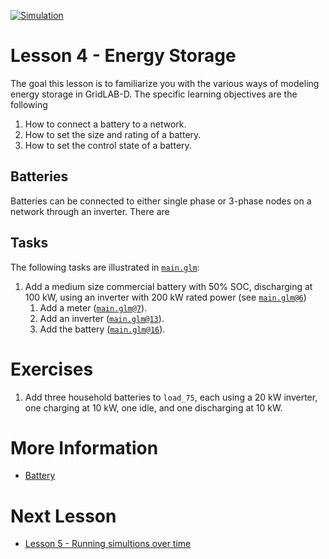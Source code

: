 [![Simulation](../../actions/workflows/main.yml/badge.svg)](../../actions/workflows/main.yml)

# Lesson 4 - Energy Storage

The goal this lesson is to familiarize you with the various ways of modeling energy storage in GridLAB-D. The specific learning objectives are the following

1. How to connect a battery to a network.
2. How to set the size and rating of a battery.
3. How to set the control state of a battery.

## Batteries

Batteries can be connected to either single phase or 3-phase nodes on a network through an inverter.  There are 

## Tasks

The following tasks are illustrated in [`main.glm`](main.glm):

1. Add a medium size commercial battery with 50% SOC, discharging at 100 kW, using an inverter with 200 kW rated power (see [`main.glm@6`](main.glm#L6-L27))
    1. Add a meter ([`main.glm@7`](main.glm#L7-L27)).
    2. Add an inverter ([`main.glm@13`](main.glm#L13-L26)).
    3. Add the battery ([`main.glm@16`](main.glm#L16-L25)).

# Exercises

1. Add three household batteries to `load_75`, each using a 20 kW inverter, one charging at 10 kW, one idle, and one discharging at 10 kW.

# More Information

* [Battery](https://docs.gridlabd.us/index.html?owner=arras-energy&project=gridlabd&branch=master&folder=/Module/Generators&doc=/Module/Generators/Battery.md)

# Next Lesson

* [Lesson 5 - Running simultions over time](../../../lesson-5)
